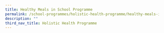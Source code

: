 ```yaml
---
title: Healthy Meals in School Programme
permalink: /school-programmes/holistic-health-programme/healthy-meals-in-school-programme
description: ""
third_nav_title: Holistic Health Programme
---
```

